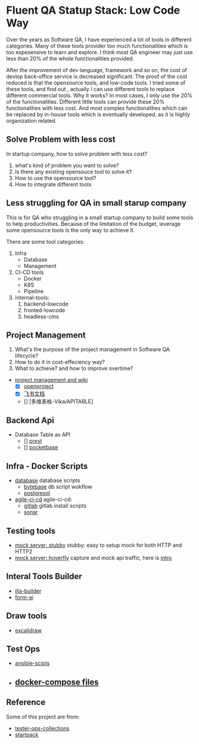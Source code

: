 # Fluent QA Statup Stack: Low Code Way

Over the years as Software QA, I have experienced a lot of tools in different categories.
Many of these tools provider too much functionalities which is too expesensive to learn and explore. I think most QA engineer may just use less than 20% of the whole functionalities provided.

After the improvement of dev language, framework and so on, the cost of devlop back-office service is decreased significant. The proof of the cost reduced is that the opensource tools, and low-code tools. I tried some of these tools, and find out , actually I can use different tools to replace different commercial tools. Why it works? In most cases, I only use the 20% of the functionalities.
Different little tools can provide these 20% functionalities with less cost. And most complex functionalities which can be replaced by in-house tools which is eventually developed, as it is highly organization related. 

## Solve Problem with less cost

In startup company, how to solve problem with less cost?

1. what's kind of problem you want to solve?
2. Is there any existing opensouce tool to solve it?
3. How to use the opensource tool?
4. How to integrate different tools
## Less struggling for QA in small starup company 

This is for QA who struggling in a small startup company to build some tools to help productivities.
Because of the limitation of the budget, leverage some opensource tools is the only way to achieve it.

There are some tool categories:

1. Infra
   * Database
   * Management
2. CI-CD tools
   * Docker
   * K8S
   * Pipeline
3. internal-tools: 
   1. backend-lowcode
   2. fronted-lowcode
   3. headless-cms

## Project Management

1. What's the purpose of the project management in Software QA lifecycle?
2. How to do it in cost-effeciency way?
3. What to achieve? and how to improve overtime?

- [project management and wiki](agile-ci-cd/agile)
  - [X] [openproject](docs/qa-lowcode//project-management/openproject/openproject.md)
  - [X] [飞书文档](docs/qa-lowcode//project-management/feishu/feishu-table.md)
  - [] [多维表格-Vika/APITABLE]

## Backend Api

- Database Table as API
  - [] [prest]()
  - [] [pocketbase]()
## Infra - Docker Scripts

- [database](db-ops/db) database scripts
  - [bytebase](db-ops/bytebase) db script wokflow
  - [postgresql]()
- [agile-ci-cd](agile-ci-cd) agile-ci-cd:
  - [gitlab](agile-ci-cd/gitlab) gitlab install scripts
  - [sonar](agile-ci-cd/sonar/)

## Testing tools

- [mock server: stubby](testing/mock-server/stubby/) stubby: easy to setup mock for both HTTP and HTTP2
- [mock server: hoverfly](testing/mock-server/hoverfly) capture and mock api traffic, here is [intro](docs/qa-lowcode/mock/hoverfly.md)

## Interal Tools Builder

- [illa-builder](fullstack-lowcode/illa-builder)
- [form-ai](https://github.com/AOT-Technologies/forms-flow-ai.git)
## Draw tools

- [excalidraw](https://github.com/excalidraw/excalidraw)
## Test Ops

- [ansible-scipts](tester-ops/ansible)
- [docker-compose files](tester-ops/dockers)
  - 
## Reference

Some of this project are from:
- [tester-ops-collections](http://github.com/qdriven/tester-ops-collections)
- [startpack](https://github.com/tldr-devops/startpack.git)

